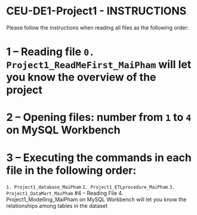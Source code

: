 # CEU-DE1-Project1 - INSTRUCTIONS
Please follow the instructions when reading all files as the following order:
# 1 – Reading file  `0. Project1_ReadMeFirst_MaiPham` will let you know the overview of the project
# 2 – Opening files: number from `1` to `4` on MySQL Workbench
# 3 – Executing the commands in each file in the following order:
`1. Project1_database_MaiPham`
`2. Project1_ETLprocedure_MaiPham`
`3. Project1_DataMart_MaiPham`
#4 – Reading File 4. Project1_Modelling_MaiPham on MySQL Workbench will let you know the relationships among tables in the dataset


